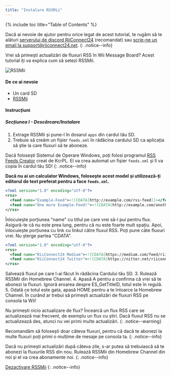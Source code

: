 ```yaml
---
title: "Instalare RSSMii"
---
```


{% include toc title="Table of Contents" %}

Dacă ai nevoie de ajutor pentru orice legat de acest tutorial, te rugăm să te alături [serverului de discord RiiConnect24](https://discord.gg/rc24) (recomandat) sau [scrie-ne un email la support@riiconnect24.net](mailto:support@riiconnect24.net).
{: .notice--info}

Vrei să primești actualizări de fluxuri RSS în Wii Message Board? Acest tutorial iți va explica cum să setezi RSSMii.

![RSSMii](/images/rssmii.png)

#### De ce ai nevoie

* Un card SD
* [RSSMii](https://github.com/RiiConnect24/rssmii/releases)

#### Instrucțiuni
##### Secțiunea I - Descărcare/Instalare

1. Extrage RSSMii și pune-l în dosarul `apps` din cardul tău SD.
2. Trebuie să creăm un fișier `feeds.xml` în rădăcina cardului SD ca aplicația să știe la care fluxuri să te aboneze.

Dacă folosești Sistemul de Operare Windows, poți folosi programul [RSS Feeds Creator](https://github.com/RiiConnect24/rssmii/releases/download/v1.4.1/RSSFeedsCreator.bat) creat de KcrPL. El va crea automat un fișier `feeds.xml` și îl va copia în cardul tău SD!
{: .notice--info}

<b>Dacă nu ai un calculator Windows, folosește acest model și utilizează-ți editorul de text preferat pentru a face `feeds.xml`.</b>

```xml
<?xml version="1.0" encoding="utf-8"?>
<rss>
  <feed name="Example-Feed"><![CDATA[http://example.com/rss-feed]]></feed>
  <feed name="One more Example-Feed!"><![CDATA[http://example.com/another_rss-feed]]></feed>
</rss>
```

Înlocuiește porțiunea "name" cu titlul pe care vrei să-l pui pentru flux. Asigură-te că nu este prea lung, pentru că nu este foarte mult spațiu. Apoi, înlocuiește porțiunea cu link cu linkul către fluxul RSS. Poți pune câte fluxuri vrei. Nu șterge partea "CDATA".

```xml
<?xml version="1.0" encoding="utf-8"?>
<rss>
  <feed name="RiiConnect24 Medium"><![CDATA[https://medium.com/feed/riiconnect24]]></feed>
  <feed name="RiiConnect24 Twitter"><![CDATA[https://nitter.net/riiconnect24/rss]]></feed>
</rss>
```

Salvează fluxul pe care l-ai făcut în rădăcina Cardului tău SD.
3. Rulează RSSMii din Homebrew Channel.
4. Apasă A pentru a confirma că vrei să te abonezi la fluxuri. Ignoră eroarea despre ES_GetTitleID, totul este în regulă.
5. Odată ce totul este gata, apasă HOME pentru a te întoarce la Homebrew Channel. În curând ar trebui să primești actualizări de fluxuri RSS pe consola ta Wii!

Nu primești nicio actualizare de flux? Încearcă un flux RSS care se actualizează mai frecvent, de exemplu un flux cu știri. Dacă fluxul RSS nu se actualizează des, atunci nu vei primi multe actualizări.
{: .notice--warning}

Recomandăm să folosești doar câteva fluxuri, pentru că dacă te abonezi la multe fluxuri poți primi o mulțime de mesaje pe consola ta.
{: .notice--info}

Dacă nu primești actualizări după câteva zile, s-ar putea să trebuiască să te abonezi la fluxurile RSS din nou. Rulează RSSMii din Homebrew Channel din noi și el va crea abonamente noi.
{: .notice--info}

[Dezactivare RSSMii](rssmii-remove)
{: .notice--info}
